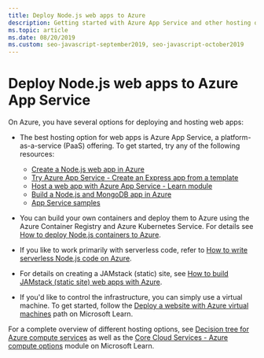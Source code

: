 ```yaml
---
title: Deploy Node.js web apps to Azure
description: Getting started with Azure App Service and other hosting options for web apps, including progressive web apps (PWA)
ms.topic: article
ms.date: 08/20/2019
ms.custom: seo-javascript-september2019, seo-javascript-october2019
---
```


# Deploy Node.js web apps to Azure App Service

On Azure, you have several options for deploying and hosting web apps:

- The best hosting option for web apps is Azure App Service, a platform-as-a-service (PaaS) offering. To get started, try any of the following resources:

  - [Create a Node.js web app in Azure](/azure/app-service/app-service-web-get-started-nodejs)
  - [Try Azure App Service - Create an Express app from a template](https://code.visualstudio.com/tryappservice/?utm_source=msftdocs&utm_medium=microsoft&utm_campaign=tryappservice)
  - [Host a web app with Azure App Service - Learn module](/learn/modules/host-a-web-app-with-azure-app-service/index)
  - [Build a Node.js and MongoDB app in Azure](/azure/app-service/app-service-web-tutorial-nodejs-mongodb-app)
  - [App Service samples](/samples/browse/?languages=javascript%2Cnodejs&products=azure-app-service)

- You can build your own containers and deploy them to Azure using the Azure Container Registry and Azure Kubernetes Service. For details see [How to deploy Node.js containers to Azure](node-howto-deploy-containers.md).

- If you like to work primarily with serverless code, refer to [How to write serverless Node.js code on Azure](node-howto-write-serverless-code.md).

- For details on creating a JAMstack (static) site, see [How to build JAMstack (static site) web apps with Azure](node-howto-create-static-site-jamstack.md).

- If you'd like to control the infrastructure, you can simply use a virtual machine. To get started, follow the [Deploy a website with Azure virtual machines](/learn/paths/deploy-a-website-with-azure-virtual-machines/) path on Microsoft Learn.

For a complete overview of different hosting options, see [Decision tree for Azure compute services](/azure/architecture/guide/technology-choices/compute-decision-tree) as well as the [Core Cloud Services - Azure compute options](/learn/modules/intro-to-azure-compute/) module on Microsoft Learn.
